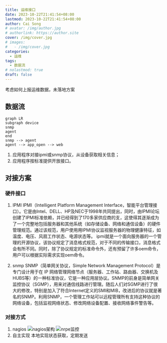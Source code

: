 ```yaml
---
title: 运维接口
date: 2023-10-22T21:41:54+08:00
lastmod: 2023-10-22T21:41:54+08:00
author: Cai Song
# avatar: /img/author.jpg
# authorlink: https://author.site
cover: /img/cover.jpg
# images:
#   - /img/cover.jpg
categories:
  - 运维
tags:
  - 数据流
# nolastmod: true
draft: false
---
```


考虑如何上报运维数据，未落地方案

<!--more-->

## 数据流

```mermaid
graph LR
subgraph device
snmp
agent
end
snmp --> agent
agent --> app_open --> web
```
1. 应用程序对接ipmi或snmp协议，从设备获取相关信息；
2. 应用程序按标准提供开放接口。

## 对接方案
### 硬件接口
1. IPMI
IPMI（Intelligent Platform Management Interface，智能平台管理接口）。它是由Intel、DELL、HP及NEC于1998年共同提出，同时，由IPMI论坛创建了IPMI标准依赖，并已经得到了170多家供应商的支，这使得其逐渐成为了一个完整地包括服务器和其他系统（如存储设备、网络和通信设备）的硬件管理规范。通过该规范，用户使用用IPMI协议监视服务器的物理健康特征，如温度、电压、风扇工作状态、电源状态等。
ipmi就是一个面向服务器的一个管理的开源协议，该协议规定了消息格式规范，对于不同的传输接口，消息格式会有所不同。同时，除了协议规定的标准命令外，还有预留了许多oem命令，用户可以根据实际需求实现oem命令。

2. snmp
SNMP（简单网关协议，Simple Network Management Protocol）是专门设计用于在 IP 网络管理网络节点（服务器、工作站、路由器、交换机及HUBS等）的一种标准协议，它是一种应用层协议。SNMP的前身是简单网关监控协议（SGMP），用来对通信线路进行管理。随后人们对SGMP进行了很大的修改，特别是加入了符合Internet定义的SMI和MIB，改进后的协议就是著名的SNMP。利用SNMP，一个管理工作站可以远程管理所有支持这种协议的网络设备，包括监视网络状态、修改网络设备配置、接收网络事件警告等。

### 对接方式
1. nagios
![nagios架构](https://img-blog.csdnimg.cn/20201115120750877.jpg?x-oss-process=image/watermark,type_ZmFuZ3poZW5naGVpdGk,shadow_10,text_aHR0cHM6Ly9ibG9nLmNzZG4ubmV0L3FxXzQxODE5OTY1,size_18,color_FFFFFF,t_70#pic_center)
![nrpe监控](https://img-blog.csdnimg.cn/20201115120750869.jpg#pic_center)
2. 自主实现
    本地实现状态获取，定期发送
    

